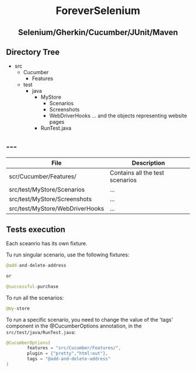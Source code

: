 <h1 align="center">ForeverSelenium</h1>
<h2 align="center">Selenium/Gherkin/Cucumber/JUnit/Maven</h2>


## Directory Tree

  - src
    - Cucumber
      - Features
    - test
      - java
        - MyStore
          - Scenarios 
          - Screenshots
          - WebDriverHooks
          ... and the objects representing website pages
        - RunTest.java

## ---

| File | Description |
| ------ | ------ |
| scr/Cucumber/Features/ | Contains all the test scenarios |
| src/test/MyStore/Scenarios| ... |
| src/test/MyStore/Screenshots| ... |
| src/test/MyStore/WebDriverHooks| ... |

## Tests execution

Each sceanrio has its own fixture.

Tu run singular scenario, use the following fixtures:
```java
@add-and-delete-address

or

@successful-purchase
```

To run all the scenarios:
```java
@my-store
```

To run a specific scenario, you need to change the value of the 'tags' component in the @CucumberOptions annotation, in the ```src/test/java/RunTest.java```:

```java
@CucumberOptions(
        features = "src/Cucumber/Features/",
        plugin = {"pretty","html:out"},
        tags = "@add-and-delete-address"
)
```
